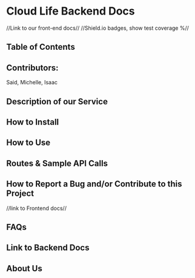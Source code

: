 # Cloud Life Backend Docs
//Link to our front-end docs//
//Shield.io badges, show test coverage %//

## Table of Contents

## Contributors: 
Said, Michelle, Isaac

## Description of our Service

## How to Install

## How to Use 

## Routes & Sample API Calls

## How to Report a Bug and/or Contribute to this Project
//link to Frontend docs//

## FAQs

## Link to Backend Docs

## About Us